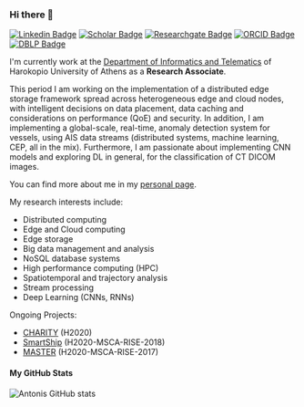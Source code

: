 ### Hi there 👋

<!--
**AntonisMakris/AntonisMakris** is a ✨ _special_ ✨ repository because its `README.md` (this file) appears on your GitHub profile.

Here are some ideas to get you started:

- 🔭 I’m currently working on ...
- 🌱 I’m currently learning ...
- 👯 I’m looking to collaborate on ...
- 🤔 I’m looking for help with ...
- 💬 Ask me about ...
- 📫 How to reach me: ...
- 😄 Pronouns: ...
- ⚡ Fun fact: ...
-->

[![Linkedin Badge](https://img.shields.io/badge/-LinkedIn-blue?logo=Linkedin&logoColor=white&link=https://www.linkedin.com/in/antonios-makris-8a9253145/)](https://www.linkedin.com/in/antonios-makris-8a9253145/)
[![Scholar Badge](https://img.shields.io/badge/-Scholar-gray?logo=Google&logoColor=white&link=https://scholar.google.com/citations?user=j5DZpL4AAAAJ&hl=en&oi=ao)](https://scholar.google.com/citations?user=j5DZpL4AAAAJ&hl=en&oi=ao)
[![Researchgate Badge](https://img.shields.io/badge/-ResearchGate-0cb?logo=Researchgate&logoColor=white&link=https://www.researchgate.net/profile/Antonios_Makris3)](https://www.researchgate.net/profile/Antonios_Makris3)
[![ORCID Badge](https://img.shields.io/badge/-ORCID-green?logo=Orcid&logoColor=white&link=https://orcid.org/0000-0003-0514-4292)](https://orcid.org/0000-0003-0514-4292)
[![DBLP Badge](https://img.shields.io/badge/-dblp-blue)](https://dblp.uni-trier.de/pid/191/9101.html)



I'm currently work at the [Department of Informatics and Telematics](https://www.dit.hua.gr/index.php/en/) of Harokopio University of Athens as a **Research Associate**.

This period I am working on the implementation of a distributed edge storage framework spread across heterogeneous edge and cloud nodes, with intelligent decisions on data placement, data caching and considerations on performance (QoE) and security. In addition, I am implementing a global-scale, real-time, anomaly detection system for vessels, using AIS data streams (distributed systems, machine learning, CEP, all in the mix). Furthermore, I am passionate about implementing CNN models and exploring DL in general, for the classification of CT DICOM images. 

You can find more about me in my [personal page](https://www.dit.hua.gr/~amakris/).



My research interests include:
- Distributed computing
- Edge and Cloud computing
- Edge storage
- Big data management and analysis
- NoSQL database systems
- High performance computing (HPC)
- Spatiotemporal and trajectory analysis
- Stream processing
- Deep Learning (CNNs, RNNs)

Ongoing Projects:
- [CHARITY](https://www.charity-project.eu/en) (H2020)
- [SmartShip](https://smartship2020.eu/) (H2020-MSCA-RISE-2018)
- [MASTER](http://www.master-project-h2020.eu/) (H2020-MSCA-RISE-2017)

#### My GitHub Stats

![Antonis GitHub stats](https://github-readme-stats.vercel.app/api?username=AntonisMakris&show_icons=true&theme=radical)

<!-- [![Most Used Languages](https://github-readme-stats.vercel.app/api/top-langs/?username=AntonisMakris&layout=compact)](https://github.com/AntonisMakris/github-readme-stats) -->


